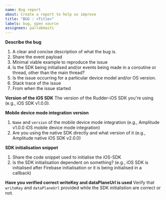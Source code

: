 ```yaml
---
name: Bug report
about: Create a report to help us improve
title: "BUG : <Title>"
labels: bug, open source
assignees: pallabmaiti
---
```


**Describe the bug**

1. A clear and concise description of what the bug is.
2. Share the event payload
3. Minimal viable example to reproduce the issue
4. Is the SDK being initialised and/or events being made in a coroutine or thread, other than the main thread?
5. Is the issue occurring for a particular device model and/or OS version.
6. Stack trace of the issue
7. From when the issue started

**Version of the iOS SDK**
The version of the Rudder-iOS SDK you're using (e.g., iOS SDK v1.0.0).

**Mobile device mode integration version**

1. `Name` and `version` of the mobile device mode integration (e.g., Amplitude v1.0.0 iOS mobile device mode integration)
2. Are you using the native SDK directly and what version of it (e.g., Amplitude native iOS SDK v2.0.0)

**SDK initialisation snippet**

1. Share the code snippet used to initialise the iOS-SDK
2. Is the SDK initialisation dependent on something? (e.g., iOS SDK is initialised after Firebase initialisation or it is being initialised in a callback)

**Have you verified correct writeKey and dataPlaneUrl is used**
Verify that `writeKey` and `dataPlaneUrl` provided while the SDK initialistion are correct or not.
